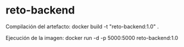 # reto-backend
Compilación del artefacto:
    docker build -t "reto-backend:1.0" .

Ejecución de la imagen:
    docker run -d -p 5000:5000 reto-backend:1.0